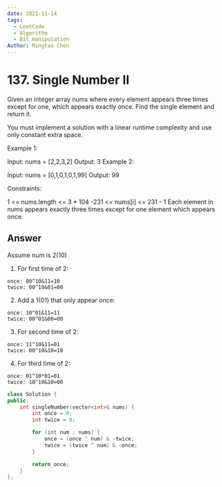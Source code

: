 ```yaml
---
date: 2021-11-14
tags:
  - LeetCode
  - Algorithm
  - Bit manipulation
Author: Mingtao Chen
---
```


# 137. Single Number II

Given an integer array nums where every element appears three times except for one, which appears exactly once. Find the single element and return it.

You must implement a solution with a linear runtime complexity and use only constant extra space.

Example 1:

Input: nums = [2,2,3,2]
Output: 3
Example 2:

Input: nums = [0,1,0,1,0,1,99]
Output: 99

Constraints:

1 <= nums.length <= 3 \* 104
-231 <= nums[i] <= 231 - 1
Each element in nums appears exactly three times except for one element which appears once.

## Answer

Assume num is 2(10)

1. For first time of 2:

```
once: 00^10&11=10
twice: 00^10&01=00
```

2. Add a 1(01) that only appear once:

```
once: 10^01&11=11
twice: 00^01&00=00
```

3. For second time of 2:

```
once: 11^10&11=01
twice: 00^10&10=10
```

4. For third time of 2:

```
once: 01^10*01=01
twice: 10^10&10=00
```

```cpp
class Solution {
public:
    int singleNumber(vector<int>& nums) {
        int once = 0;
        int twice = 0;

        for (int num : nums) {
            once = (once ^ num) & ~twice;
            twice = (twice ^ num) & ~once;
        }

        return once;
    }
};
```
